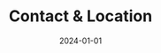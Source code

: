 ---
title: Contact & Location
summary: Get in touch with SookYoung In. Find contact information, location details, and directions to Jeonbuk National University.
type: landing
date: 2024-01-01
tags:
  - Contact
  - Location
  - Jeonbuk National University
  - JBNU
  - SookYoung In
  - 인숙영
  - Communication
  - Jeonju
  - Jeonbuk State
searchable: true

sections:
  - block: hero
    content:
      title: "Contact & Location"
      text: |
        <div class="justify-text">
        Get in touch with SookYoung In, Computer Science student at Jeonbuk National University.
        </div>
    design:
      background:
        gradient_start: '#7c4dff'
        gradient_end: '#651fff'
        text_color_light: true
      spacing:
        padding: ['60px', '0', '60px', '0']

  - block: features
    content:
      title: "Contact Information"
      items:
        - name: "📧 Email"
          description: "**isy0110@jbnu.ac.kr**"
          icon: envelope
          icon_pack: fas
        - name: "📍 Location"
          description: "**Jeonbuk National University**<br>College of Engineering<br>Jeonju, Jeonbuk State 54896"
          icon: map-marker-alt
          icon_pack: fas
        - name: "🏫 Affiliation"
          description: "**JBNU (전북대학교)**<br>Jeonbuk National University<br>Computer Science & AI Department"
          icon: university
          icon_pack: fas
    design:
      columns: '3'
      view: card
      background:
        color: 'white'

  - block: markdown
    content:
      title: "🗺️ Campus Map"
      text: |
        <div class="map-container" style="margin: 20px 0; border-radius: 12px; overflow: hidden; box-shadow: 0 8px 25px rgba(124, 77, 255, 0.15);">
          <iframe 
            src="https://www.openstreetmap.org/export/embed.html?bbox=127.1240%2C35.8440%2C127.1340%2C35.8500&layer=mapnik&marker=35.8469%2C127.1295"
            width="100%" 
            height="450" 
            style="border:0;" 
            allowfullscreen="" 
            loading="lazy">
          </iframe>
        </div>
        
        <div class="text-center mt-4">
          <p class="text-muted">Jeonbuk National University (JBNU) is a national university located in Jeonju, Jeonbuk State, South Korea.</p>
        </div>
    design:
      background:
        color: '#f8f9ff'
      spacing:
        padding: ['40px', '0', '40px', '0']

  - block: features
    content:
      title: "🔗 Social Media"
      items:
        - name: "GitHub"
          description: "Projects and code repositories"
          icon: github
          icon_pack: fab
          link: "https://github.com/abc202313746"
        - name: "Instagram"
          description: "Daily life and learning journey"
          icon: instagram
          icon_pack: fab
          link: "https://www.instagram.com/insookyoung/"
        - name: "Email"
          description: "Direct contact"
          icon: envelope
          icon_pack: fas
          link: "mailto:isy0110@jbnu.ac.kr"
    design:
      columns: '3'
      view: card
      background:
        color: 'white'
---